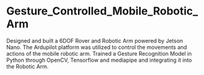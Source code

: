 # Gesture_Controlled_Mobile_Robotic_Arm
Designed and built a 6DOF Rover and Robotic Arm powered by Jetson Nano. The Ardupilot platform was utilized to control the movements and actions of the mobile robotic arm. Trained a Gesture Recognition Model in Python through OpenCV, Tensorflow and mediapipe and integrating it into the Robotic Arm.
